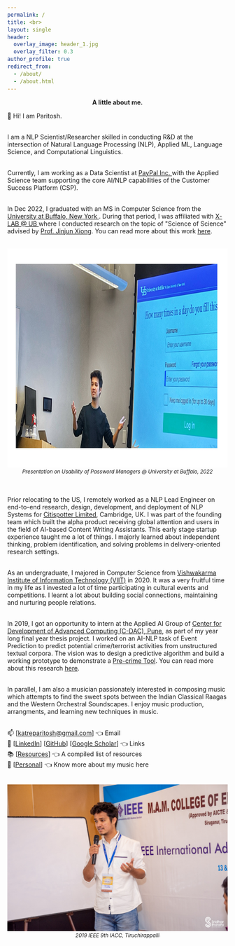 ```yaml
---
permalink: /
title: <br>
layout: single
header:
  overlay_image: header_1.jpg
  overlay_filter: 0.3
author_profile: true
redirect_from:
  - /about/
  - /about.html
---
```

**<center>A little about me.</center>**

<p align="justify">
  
👋 Hi! I am Paritosh.<br><br>
  
I am a NLP Scientist/Researcher skilled in conducting R&D at the intersection of Natural Language Processing (NLP), Applied ML, Language Science, and Computational Linguistics.<br><br>
  
Currently, I am working as a Data Scientist at <a href = "https://en.wikipedia.org/wiki/PayPal"> PayPal Inc. </a> with the Applied Science team supporting the core AI/NLP capabilities of the Customer Success Platform (CSP).<br><br>

In Dec 2022, I graduated with an MS in Computer Science from the <a href = "https://engineering.buffalo.edu/computer-science-engineering.html"> University at Buffalo, New York </a>. During that period, I was affiliated with <a href = "https://www.xlab-ub.com/research"> X-LAB @ UB </a> where I conducted research on the topic of "Science of Science" advised by <a href = "https://www.xlab-ub.com/research"> Prof. Jinjun Xiong</a>. You can read more about this work <a href = "https://katreparitosh.github.io/research/">here</a>.<br><br>
  
<img src = "/images/presentation.jpeg" width="1400" height="500">
<small><center><i>Presentation on Usability of Password Managers @ University at Buffalo, 2022</i></center></small>
<br><br>
  
Prior relocating to the US, I remotely worked as a NLP Lead Engineer on end-to-end research, design, development, and deployment of NLP Systems for <a href = "http://citispotter.com/"> Citispotter Limited</a>, Cambridge, UK. I was part of the founding team which built the alpha product receiving global attention and users in the field of AI-based Content Writing Assistants. This early stage startup experience taught me a lot of things. I majorly learned about independent thinking, problem identification, and solving problems in delivery-oriented research settings.<br><br>

<!---
I was responsible for training-deploying NLP models for Large-Scale Text Classification tasks, designing NLP algorithms, AWS Cloud Deployments, building workflows for Continuous Retraining (Online Learning) to tackle Data/Concept Drifts, Data Augmentation, and evaluation of NLP/ML solutions for Bias & Fairness, Behavioral - Adversarial Testing, and Linguistic Capabilities.<br><br>
-->

As an undergraduate, I majored in Computer Science from <a href="http://www.viit.ac.in/">Vishwakarma Institute of Information Technology (VIIT)</a> in 2020. It was a very fruitful time in my life as I invested a lot of time participating in cultural events and competitions. I learnt a lot about building social connections, maintaining and nurturing people relations.<br><br> 

In 2019, I got an opportunity to intern at the Applied AI Group of <a href = "https://www.cdac.in/">Center for Development of Advanced Computing (C-DAC), Pune</a>, as part of my year long final year thesis project. I worked on an AI-NLP task of Event Prediction to predict potential crime/terrorist activities from unstructured textual corpora. The vision was to design a predictive algorithm and build a working prototype to demonstrate a <a href = "https://en.wikipedia.org/wiki/Pre-crime">Pre-crime Tool</a>. You can read more about this research <a href = "https://katreparitosh.github.io/research/">here</a>.<br><br>

In parallel, I am also a musician passionately interested in composing music which attempts to find the sweet spots between the Indian Classical Raagas and the Western Orchestral Soundscapes. I enjoy music production, arrangments, and learning new techniques in music.<br><br>

📫 [<a href="katreparitosh@gmail.com">katreparitosh@gmail.com</a>] 👈 Email <br>
🔗 [<a href="https://www.linkedin.com/in/paritoshkatre/">LinkedIn</a>] [<a href="https://github.com/katreparitosh">GitHub</a>] [<a href="https://scholar.google.com/citations?user=UsJddC0AAAAJ">Google Scholar</a>] 👈  Links <br>
📚 [<a href = "https://katreparitosh.github.io/resources/">Resources</a>] 👈 A compiled list of resources <br>
🎹 [<a href = "https://katreparitosh.github.io/personal/">Personal</a>]   👈 Know more about my music here <br>  
</p>
<br>
<img src = "/images/IEEE Talk.jpg">
<small><i><center>2019 IEEE 9th IACC, Tiruchirappalli</center></i></small>
